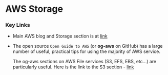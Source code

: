 # AWS Storage

### Key Links
- Main AWS blog and Storage section is at [link](https://aws.amazon.com/blogs/storage/)
- The open source `Open Guide to AWS` (or **og-aws** on GitHub) has a large number of useful, practical tips for using the majority of AWS service.  

    The og-aws sections on AWS File services (S3, EFS, EBS, etc...) are particularly useful.  Here is the link to the S3 section - [link](https://github.com/open-guides/og-aws#s3)
